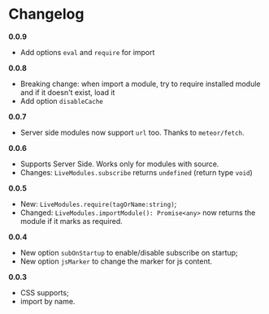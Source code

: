 # Changelog

**0.0.9**

- Add options `eval` and `require` for import

**0.0.8**

- Breaking change: when import a module, try to require installed module and if it doesn't exist, load it
- Add option `disableCache`

**0.0.7**

- Server side modules now support `url` too. Thanks to `meteor/fetch`.

**0.0.6**

- Supports Server Side. Works only for modules with source.
- Changes: `LiveModules.subscribe` returns `undefined` (return type `void`)

**0.0.5**

- New: `LiveModules.require(tagOrName:string)`;
- Changed: `LiveModules.importModule(): Promise<any>` now returns the module if it marks as required.

**0.0.4**

- New option `subOnStartup` to enable/disable subscribe on startup;
- New option `jsMarker` to change the marker for js content.

**0.0.3**

- CSS supports;
- import by name.
